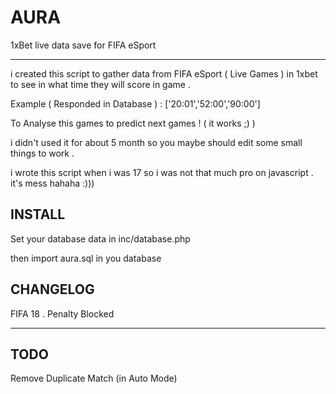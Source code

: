 # AURA
1xBet live data save for FIFA eSport

<hr>

i created this script to gather data from FIFA eSport ( Live Games ) in 1xbet to see in what time they will score in game .

Example ( Responded in Database ) : ['20:01','52:00','90:00']

To Analyse this games to predict next games ! ( it works ;) )

i didn't used it for about 5 month so you maybe should edit some small things to work .

i wrote this script when i was 17 so i was not that much pro on javascript . it's mess hahaha :)))


## INSTALL

Set your database data in inc/database.php

then import aura.sql in you database


## CHANGELOG

FIFA 18 . Penalty Blocked


<hr>


## TODO 

Remove Duplicate Match (in Auto Mode)
